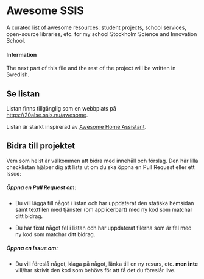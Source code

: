 # Awesome SSIS
A curated list of awesome resources: student projects, school services, open-source libraries, etc. for my school Stockholm Science and Innovation School.

#### Information

The next part of this file and the rest of the project will be written in Swedish.

## Se listan

Listan finns tillgänglig som en webbplats på https://20alse.ssis.nu/awesome.

Listan är starkt inspirerad av [Awesome Home Assistant](https://www.awesome-ha.com/). 

## Bidra till projektet

Vem som helst är välkommen att bidra med innehåll och förslag. Den här lilla checklistan hjälper dig att lista ut om du ska öppna en Pull Request eller ett Issue:

##### Öppna en Pull Request om:

- Du vill lägga till något i listan och har uppdaterat den statiska hemsidan samt textfilen med tjänster (om applicerbart) med ny kod som matchar ditt bidrag.

- Du har fixat något fel i listan och har uppdaterat filerna som är fel med ny kod som matchar ditt bidrag.

##### Öppna en Issue om:

- Du vill föreslå något, klaga på något, länka till en ny resurs, etc. **men inte** vill/har skrivit den kod som behövs för att få det du föreslår live.
